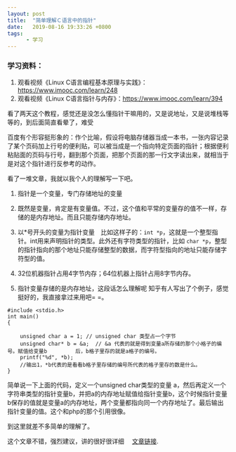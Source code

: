 ```yaml
---
layout: post
title:  "简单理解Ｃ语言中的指针"
date:   2019-08-16 19:33:26 +0800
tags:
      - 学习
---
```


### 学习资料：
1. 观看视频《Linux C语言编程基本原理与实践》：https://www.imooc.com/learn/248
2. 观看视频《Linux C语言指针与内存》：https://www.imooc.com/learn/394

看了两天这个教程，感觉还是没怎么懂指针干嘛用的，又是说地址，又是说堆栈等等的，到后面简直看晕了，难受

百度有个形容挺形象的：作个比喻，假设将电脑存储器当成一本书，一张内容记录了某个页码加上行号的便利贴，可以被当成是一个指向特定页面的指针；根据便利粘贴面的页码与行号，翻到那个页面，把那个页面的那一行文字读出来，就相当于是对这个指针进行反参考的动作。

看了一堆文章，我就以我个人的理解写一下吧。

1. 指针是一个变量，专门存储地址的变量

2. 既然是变量，肯定是有变量值。不过，这个值和平常的变量存的值不一样，存储的是内存地址。而且只能存储内存地址。

3. 以*号开头的变量为指针变量　比如这样子的：```int *p```，这就是一个整型指针。int用来声明指针的类型。此外还有字符类型的指针，比如   ```char *p```，整型的指针指向的那个地址只能存储整型的数据，而字符型指向的地址只能存储字符型的值。

4. 32位机器指针占用4字节内存；64位机器上指针占用8字节内存。

5. 指针变量存储的是内存地址，这段话怎么理解呢
 知乎有人写出了个例子，感觉挺好的，我直接拿过来用吧= =。  
```
#include <stdio.h>
int main()
{ 
   
    unsigned char a = 1; // unsigned char 类型占一个字节
    unsigned char* b = &a;  // &a 代表的就是得到变量a所存储的那个小格子的编号。赋值给变量b         后，b格子里存的就是a格子的编号。
    printf("%d", *b); 
    //输出1，*b代表的是看看b格子里存储的编号所代表的格子里存的数是什么。
}
```
简单说一下上面的代码，定义一个unsigned char类型的变量 a，然后再定义一个字符串类型的指针变量b，并把a的内存地址赋值给指针变量b，这个时候指针变量b保存的值就是变量a的内存地址，两个变量都指向同一个内存地址了。最后输出指针变量的值。这个和php的那个引用很像。  

 到这里就差不多简单的理解了。

这个文章不错，强烈建议，讲的很好很详细　 [文章链接](<https://www.zhihu.com/question/24466000>). 

